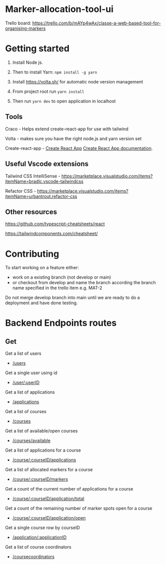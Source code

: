 # Marker-allocation-tool-ui

Trello board: https://trello.com/b/mAYp4wAx/classe-a-web-based-tool-for-organising-markers

# Getting started

1. Install Node js.

2. Then to install Yarn: `npm install -g yarn`

3. Install https://volta.sh/ for automatic node version management

4. From project root run `yarn install`

5. Then run `yarn dev` to open application in localhost 

## Tools

Craco - Helps extend create-react-app for use with tailwind

Volta - makes sure you have the right node.js and yarn version set

Create-react-app - [Create React App](https://github.com/facebook/create-react-app) [Create React App documentation](https://facebook.github.io/create-react-app/docs/getting-started).

## Useful Vscode extensions

Tailwind CSS IntelliSense - https://marketplace.visualstudio.com/items?itemName=bradlc.vscode-tailwindcss

Refactor CSS - https://marketplace.visualstudio.com/items?itemName=urbantrout.refactor-css

## Other resources

https://github.com/typescript-cheatsheets/react

https://tailwindcomponents.com/cheatsheet/

# Contributing 

To start working on a feature either:

- work on a existing branch (not develop or main)
- or checkout from develop and name the branch according the branch name specified in the trello item e.g. MAT-2

Do not merge develop branch into main until we are ready to do a deployment and have done testing.

# Backend Endpoints routes

## Get

Get a list of users 
  - [/users ](url)

Get a single user using id 
  - [/user/:userID ](url)

Get a list of applications
  - [/applications ](url)
 
Get a list of courses
  - [/courses](url)
    
Get a list of available/open courses
  - [/courses/available](url)

Get a list of applications for a course
  - [/course/:courseID/applications](url)
 
Get a list of allocated markers for a course
  - [/course/:courseID/markers  ](url)

Get a count of the current number of applications for a course
  - [/course/:courseID/application/total ](url)

Get a count of the remaining number of marker spots open for a course
  - [/course/:courseID/application/open ](url)

Get a single course row by courseID
  - [/application/:applicationID](url)

Get a list of course coordinators
  - [/coursecoordinators ](url) 
